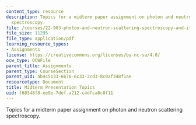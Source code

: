 ```yaml
---
content_type: resource
description: Topics for a midterm paper assignment on photon and neutron scattering
  spectroscopy.
file: /courses/22-903-photon-and-neutron-scattering-spectroscopy-and-its-applications-in-condensed-matter-spring-2005/f60348f8ee9e7defa212c4dfca8c8f11_mdtrm_assgnmnt_r.pdf
file_size: 11295
file_type: application/pdf
learning_resource_types:
- Assignments
license: https://creativecommons.org/licenses/by-nc-sa/4.0/
ocw_type: OCWFile
parent_title: Assignments
parent_type: CourseSection
parent_uid: ab4c5133-6676-6c33-2cd3-8c0af348f1ae
resourcetype: Document
title: Midterm Presentation Topics
uid: f60348f8-ee9e-7def-a212-c4dfca8c8f11
---
```

Topics for a midterm paper assignment on photon and neutron scattering spectroscopy.